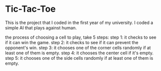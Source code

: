 # Tic-Tac-Toe

This is the project that I coded in the first year of my university.
I coded a simple AI that plays against human.

the process of choosing a cell to play, take 5 steps:
step 1: it checks to see if it can win the game.
step 2: it checks to see if it can prevent the opponent's win.
step 3: it chooses one of the corner cells randomly if at least one of them is empty.
step 4: it chooses the center cell if it's empty.
step 5: it chooses one of the side cells randomly if at least one of them is empty.
